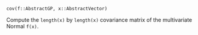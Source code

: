 ```
cov(f::AbstractGP, x::AbstractVector)
```

Compute the `length(x)` by `length(x)` covariance matrix of the multivariate Normal `f(x)`.
